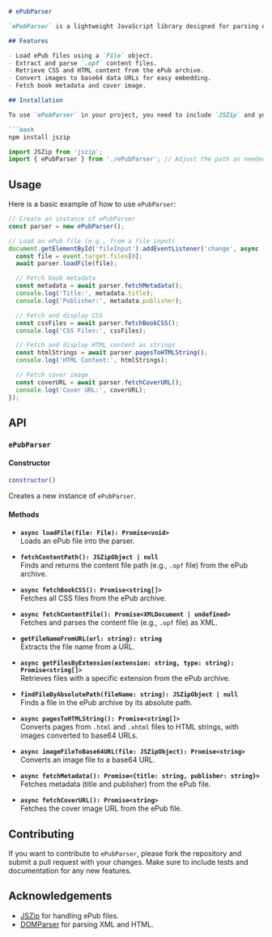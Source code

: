 ```markdown
# ePubParser

`ePubParser` is a lightweight JavaScript library designed for parsing ePub files on the client side. This library utilizes the `JSZip` library to handle ePub archives and provides methods for extracting and processing content from ePub files. It works in a browser environment where the DOM is available.

## Features

- Load ePub files using a `File` object.
- Extract and parse `.opf` content files.
- Retrieve CSS and HTML content from the ePub archive.
- Convert images to base64 data URLs for easy embedding.
- Fetch book metadata and cover image.

## Installation

To use `ePubParser` in your project, you need to include `JSZip` and your `ePubParser` script in your project. If you're using a module bundler like Webpack or Rollup, you can install `JSZip` via npm or yarn and import `ePubParser` as follows:

```bash
npm install jszip
```

```javascript
import JSZip from 'jszip';
import { ePubParser } from './ePubParser'; // Adjust the path as needed
```

## Usage

Here is a basic example of how to use `ePubParser`:

```javascript
// Create an instance of ePubParser
const parser = new ePubParser();

// Load an ePub file (e.g., from a file input)
document.getElementById('fileInput').addEventListener('change', async (event) => {
  const file = event.target.files[0];
  await parser.loadFile(file);

  // Fetch book metadata
  const metadata = await parser.fetchMetadata();
  console.log('Title:', metadata.title);
  console.log('Publisher:', metadata.publisher);

  // Fetch and display CSS
  const cssFiles = await parser.fetchBookCSS();
  console.log('CSS Files:', cssFiles);

  // Fetch and display HTML content as strings
  const htmlStrings = await parser.pagesToHTMLString();
  console.log('HTML Content:', htmlStrings);

  // Fetch cover image
  const coverURL = await parser.fetchCoverURL();
  console.log('Cover URL:', coverURL);
});
```

## API

### `ePubParser`

#### Constructor

```javascript
constructor()
```

Creates a new instance of `ePubParser`.

#### Methods

- **`async loadFile(file: File): Promise<void>`**  
  Loads an ePub file into the parser.

- **`fetchContentPath(): JSZipObject | null`**  
  Finds and returns the content file path (e.g., `.opf` file) from the ePub archive.

- **`async fetchBookCSS(): Promise<string[]>`**  
  Fetches all CSS files from the ePub archive.

- **`async fetchContentFile(): Promise<XMLDocument | undefined>`**  
  Fetches and parses the content file (e.g., `.opf` file) as XML.

- **`getFileNameFromURL(url: string): string`**  
  Extracts the file name from a URL.

- **`async getFilesByExtension(extension: string, type: string): Promise<string[]>`**  
  Retrieves files with a specific extension from the ePub archive.

- **`findFileByAbsolutePath(fileName: string): JSZipObject | null`**  
  Finds a file in the ePub archive by its absolute path.

- **`async pagesToHTMLString(): Promise<string[]>`**  
  Converts pages from `.html` and `.xhtml` files to HTML strings, with images converted to base64 URLs.

- **`async imageFileToBase64URL(file: JSZipObject): Promise<string>`**  
  Converts an image file to a base64 URL.

- **`async fetchMetadata(): Promise<{title: string, publisher: string}>`**  
  Fetches metadata (title and publisher) from the ePub file.

- **`async fetchCoverURL(): Promise<string>`**  
  Fetches the cover image URL from the ePub file.

## Contributing

If you want to contribute to `ePubParser`, please fork the repository and submit a pull request with your changes. Make sure to include tests and documentation for any new features.

## Acknowledgements

- [JSZip](https://github.com/Stuk/jszip) for handling ePub files.
- [DOMParser](https://developer.mozilla.org/en-US/docs/Web/API/DOMParser) for parsing XML and HTML.
```
